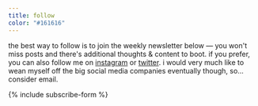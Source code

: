 ```yaml
---
title: follow
color: "#161616"
---
```


the best way to follow is to join the weekly newsletter below — you won't miss posts and there's additional thoughts & content to boot. if you prefer, you can also follow me on [instagram](https://instagram.com/dainsaint) or [twitter](https://twitter.com/dainsaint). i would very much like to wean myself off the big social media companies eventually though, so... consider email.

{% include subscribe-form %}

